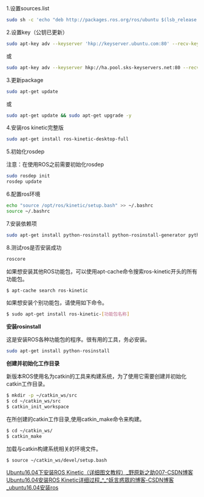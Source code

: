 

1.设置sources.list

```bash
sudo sh -c 'echo "deb http://packages.ros.org/ros/ubuntu $(lsb_release -sc) main" > /etc/apt/sources.list.d/ros-latest.list'
```

2.设置key（公钥已更新）

```bash
sudo apt-key adv --keyserver 'hkp://keyserver.ubuntu.com:80' --recv-key C1CF6E31E6BADE8868B172B4F42ED6FBAB17C654
```

或

```bash
sudo apt-key adv --keyserver hkp://ha.pool.sks-keyservers.net:80 --recv-key     421C365BD9FF1F717815A3895523BAEEB01FA116
```

3.更新package

```bash
sudo apt-get update
```

或

```bash
sudo apt-get update && sudo apt-get upgrade -y
```

4.安装ros kinetic完整版

```bash
sudo apt-get install ros-kinetic-desktop-full
```

5.初始化rosdep

注意：在使用ROS之前需要初始化rosdep

```bash
sudo rosdep init
rosdep update
```

6.配置ros环境

```bash
echo "source /opt/ros/kinetic/setup.bash" >> ~/.bashrc
source ~/.bashrc
```

7.安装依赖项

```bash
sudo apt-get install python-rosinstall python-rosinstall-generator python-wstool build-essential
```

8.测试ros是否安装成功

```bash
roscore
```



如果想安装其他ROS功能包，可以使用apt-cache命令搜索ros-kinetic开头的所有功能包。

```bash
$ apt-cache search ros-kinetic
```


如果想安装个别功能包，请使用如下命令。

```bash
$ sudo apt-get install ros-kinetic-[功能包名称]
```

**安装rosinstall**

这是安装ROS各种功能包的程序。很有用的工具，务必安装。

```bash
sudo apt-get install python-rosinstall
```

**创建并初始化工作目录**

新版本ROS使用名为catkin的工具来构建系统，为了使用它需要创建并初始化catkin工作目录。

```bash
$ mkdir -p ~/catkin_ws/src
$ cd ~/catkin_ws/src
$ catkin_init_workspace
```

在所创建的catkin工作目录,使用catkin_make命令来构建。

```bash
$ cd ~/catkin_ws/
$ catkin_make
```

加载与catkin构建系统相关的环境文件。

```bash
$ source ~/catkin_ws/devel/setup.bash
```














[Ubuntu16.04下安装ROS Kinetic（详细图文教程）_野原新之助007-CSDN博客](https://blog.csdn.net/qq_40936141/article/details/86241910)
[Ubuntu16.04安装ROS Kinetic详细过程_^_^妖言惑眾的博客-CSDN博客_ubuntu16.04安装ros](https://blog.csdn.net/weixin_43159148/article/details/83375218)